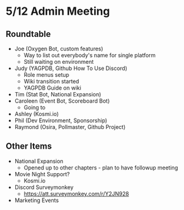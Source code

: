 # 5/12 Admin Meeting

## Roundtable

* Joe (Oxygen Bot, custom features)
  * Way to list out everybody's name for single platform
  * Still waiting on environment
* Judy (YAGPDB, Github How To Use Discord)
  * Role menus setup
  * Wiki transition started
  * YAGPDB Guide on wiki
* Tim (Stat Bot, National Expansion)
* Caroleen (Event Bot, Scoreboard Bot)
  * Going to 
* Ashley (Kosmi.io)
* Phil (Dev Environment, Sponsorship)
* Raymond (Osira, Pollmaster, Github Project)

## Other Items

* National Expansion
  * Opened up to other chapters - plan to have followup meeting
* Movie Night Support?
  * Kosmi.io
* Discord Surveymonkey
  * https://att.surveymonkey.com/r/Y2JN928
* Marketing Events
